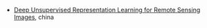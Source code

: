 
- [Deep Unsupervised Representation Learning for Remote Sensing Images](https://arxiv.org/pdf/1612.08879.pdf), china
